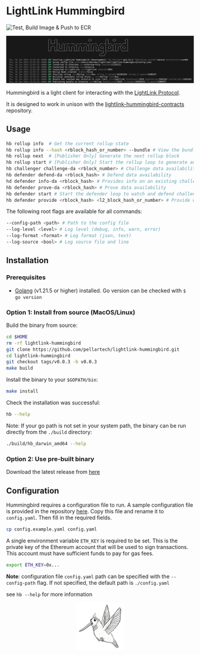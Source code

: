 # LightLink Hummingbird

![Test, Build Image & Push to ECR](https://github.com/pellartech/lightlink-hummingbird/actions/workflows/build_and_publish.yml/badge.svg?branch=main)

![LightLink Hummingbird preview screenshot](<preview.png>)

Hummingbird is a light client for interacting with the [LightLink Protocol](https://lightlink.io).

It is designed to work in unison with the [lightlink-hummingbird-contracts](https://github.com/pellartech/lightlink-hummingbird-contracts) repository.

## Usage

```bash
hb rollup info  # Get the current rollup state
hb rollup info --hash <rblock_hash_or_number> --bundle # View the bundled L2 block hashes in an L1 rblock
hb rollup next  # [Publisher Only] Generate the next rollup block
hb rollup start # [Publisher Only] Start the rollup loop to generate and submit bundles
hb challenger challenge-da <rblock_number> # Challenge data availability
hb defender defend-da <rblock_hash> # Defend data availability
hd defender info-da <rblock_hash> # Provides info on an existing challenge
hb defender prove-da <rblock_hash> # Prove data availability
hb defender start # Start the defender loop to watch and defend challenges
hb defender provide <rblock_hash> <l2_block_hash_or_number> # Provide will download data from Celestia and provide them to Layer 1 ChainOracle
```

The following root flags are available for all commands:

```bash
--config-path <path> # Path to the config file
--log-level <level> # Log level (debug, info, warn, error)
--log-format <format> # Log format (json, text)
--log-source <bool> # Log source file and line
```

## Installation

### Prerequisites

- [Golang](https://go.dev/dl/) (v1.21.5 or higher) installed. Go version can be checked with `$ go version`

### Option 1: Install from source (MacOS/Linux)

Build the binary from source:

```bash
cd $HOME
rm -rf lightlink-hummingbird
git clone https://github.com/pellartech/lightlink-hummingbird.git
cd lightlink-hummingbird
git checkout tags/v0.0.3 -b v0.0.3
make build
```

Install the binary to your `$GOPATH/bin`:


```bash
make install
```

Check the installation was successful:

```bash
hb --help
```

Note: If your go path is not set in your system path, the binary can be run directly from the `./build` directory:

```bash
./build/hb_darwin_amd64 --help
```

### Option 2: Use pre-built binary

Download the latest release from [here](https://github.com/pellartech/lightlink-hummingbird/releases)

## Configuration

Hummingbird requires a configuration file to run. A sample configuration file is provided in the repository [here](config.example.yaml). Copy this file and rename it to `config.yaml`. Then fill in the required fields.

```bash
cp config.example.yaml config.yaml
```

A single environment variable `ETH_KEY` is required to be set. This is the private key of the Ethereum account that will be used to sign transactions. This account must have sufficient funds to pay for gas fees.
  
```bash
export ETH_KEY=0x...
```

**Note**: configuration file `config.yaml` path can be specified with the `--config-path` flag. If not specified, the default path is `./config.yaml`

see `hb --help` for more information

<p align="center">
  <img src="humming.png" style="size:50%" alt="HummingBird">
</p>
